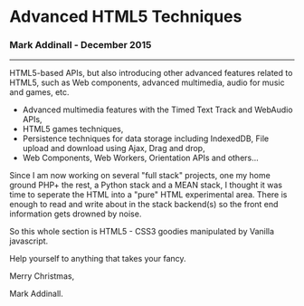 # Advanced HTML5 Techniques
### Mark Addinall - December 2015
----

HTML5-based APIs, but also introducing other advanced features related to HTML5, such as Web components, advanced multimedia, audio for music and games, etc. 


- Advanced multimedia features with the Timed Text Track and WebAudio APIs,
- HTML5 games techniques,
- Persistence techniques for data storage including IndexedDB, File upload and download using Ajax, Drag and drop,
- Web Components, Web Workers, Orientation APIs and others...

Since I am now working on several "full stack" projects, one my home ground PHP+ the rest, a Python stack and a MEAN stack, I thought it was time to seperate the HTML into a "pure" HTML experimental area.  There is enough to read and write about in the stack backend(s) so the front end information gets drowned by noise.

So this whole section is HTML5 - CSS3 goodies manipulated by Vanilla javascript.

Help yourself to anything that takes your fancy.

Merry Christmas,

Mark Addinall.

